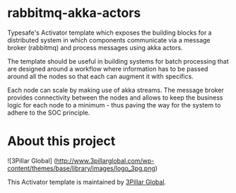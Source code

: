 # rabbitmq-akka-actors

Typesafe's Activator template which exposes the building blocks for a distributed system in which components communicate via a message broker (rabbitmq) and process messages using akka actors.

The template should be useful in building systems for batch processing that are designed around a workflow where information has to be passed around all the nodes so that each can augment it with specifics.

Each node can scale by making use of akka streams. The message broker provides connectivity between the nodes and allows to keep the business logic for each node to a minimum - thus paving the way for the system to adhere to the SOC principle.

# About this project

![3Pillar Global] (http://www.3pillarglobal.com/wp-content/themes/base/library/images/logo_3pg.png)

This Activator template is maintained by [3Pillar Global](http://www.3pillarglobal.com/).
